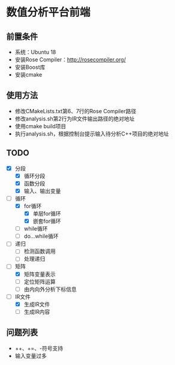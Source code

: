 # 数值分析平台前端

## 前置条件
- 系统：Ubuntu 18
- 安装Rose Compiler：<http://rosecompiler.org/>
- 安装Boost库
- 安装cmake

## 使用方法
- 修改CMakeLists.txt第6、7行的Rose Compiler路径
- 修改analysis.sh第2行为IR文件输出路径的绝对地址
- 使用cmake build项目
- 执行analysis.sh，根据控制台提示输入待分析C++项目的绝对地址

## TODO
- [x] 分段
    - [x] 循环分段
    - [x] 函数分段
    - [x] 输入、输出变量
- [ ] 循环
    - [x] for循环
        - [x] 单层for循环
        - [x] 嵌套for循环
    - [ ] while循环
    - [ ] do...while循环
- [ ] 递归
    - [ ] 检测函数调用
    - [ ] 处理递归
- [ ] 矩阵
    - [x] 矩阵变量表示
    - [ ] 定位矩阵运算
    - [ ] 由内向外分析下标信息
- [ ] IR文件
    - [x] 生成IR文件
    - [ ] 生成IR内容
    
## 问题列表
- ++、+=、-符号支持
- 输入变量过多